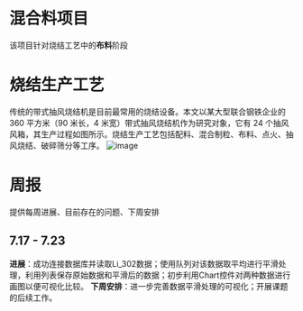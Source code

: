 # 混合料项目
该项目针对烧结工艺中的**布料**阶段
# 烧结生产工艺
传统的带式抽风烧结机是目前最常用的烧结设备。本文以某大型联合钢铁企业的 360 平方米（90 米长，4 米宽）带式抽风烧结机作为研究对象，它有 24 个抽风风箱，其生产过程如图所示。烧结生产工艺包括配料、混合制粒、布料、点火、抽风烧结、破碎筛分等工序。
![image](https://github.com/Project-XinGang/ShaoJie/assets/53525311/86c2d3f4-9804-4b91-b1c7-431442d3aec1)
# 周报
提供每周进展、目前存在的问题、下周安排
## 7.17 - 7.23
**进展**：成功连接数据库并读取Li_302数据；使用队列对该数据取平均进行平滑处理，利用列表保存原始数据和平滑后的数据；初步利用Chart控件对两种数据进行画图以便可视化比较。
**下周安排**：进一步完善数据平滑处理的可视化；开展课题的后续工作。

